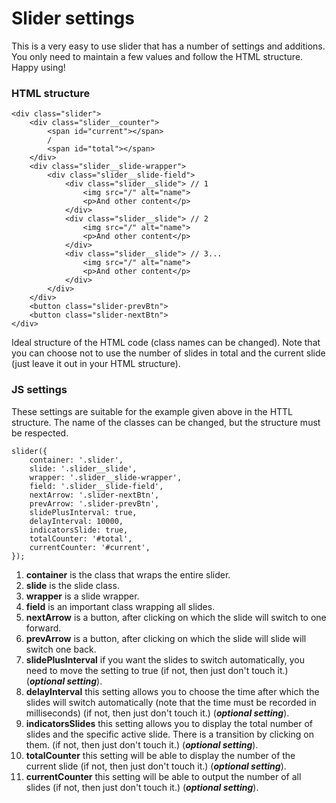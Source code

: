 # Slider settings

This is a very easy to use slider that has a number of settings and additions. You only need to maintain a few values and follow the HTML structure. Happy using!

### HTML structure

    <div class="slider">
        <div class="slider__counter">
            <span id="current"></span>
            /
            <span id="total"></span>
        </div>
        <div class="slider__slide-wrapper">
            <div class="slider__slide-field">
                <div class="slider__slide"> // 1
                    <img src="/" alt="name">
                    <p>And other content</p>
                </div>
                <div class="slider__slide"> // 2
                    <img src="/" alt="name">
                    <p>And other content</p>
                </div>
                <div class="slider__slide"> // 3...
                    <img src="/" alt="name">
                    <p>And other content</p>
                </div>
            </div>
        </div>
        <button class="slider-prevBtn">
        <button class="slider-nextBtn">
    </div>
    
Ideal structure of the HTML code (class names can be changed). Note that you can choose not to use the number of slides in total and the current slide (just leave it out in your HTML structure).

### JS settings

These settings are suitable for the example given above in the HTTL structure. The name of the classes can be changed, but the structure must be respected.

    slider({
        container: '.slider',
        slide: '.slider__slide',
        wrapper: '.slider__slide-wrapper',
        field: '.slider__slide-field',
        nextArrow: '.slider-nextBtn',
        prevArrow: '.slider-prevBtn',
        slidePlusInterval: true,
        delayInterval: 10000,
        indicatorsSlide: true,
        totalCounter: '#total',
        currentCounter: '#current',
    });
    
1. **container** is the class that wraps the entire slider.
2. **slide** is the slide class.
3. **wrapper** is a slide wrapper.
4. **field** is an important class wrapping all slides.
5. **nextArrow** is a button, after clicking on which the slide will switch to one forward.
6. **prevArrow** is a button, after clicking on which the slide will slide will switch one back.
7. **slidePlusInterval** if you want the slides to switch automatically, you need to move the setting to true (if not, then just don't touch it.) (***optional setting***).
8. **delayInterval** this setting allows you to choose the time after which the slides will switch automatically (note that the time must be recorded in milliseconds) (if not, then just don't touch it.) (***optional setting***).
9. **indicatorsSlides** this setting allows you to display the total number of slides and the specific active slide. There is a transition by clicking on them. (if not, then just don't touch it.) (***optional setting***).
10. **totalCounter** this setting will be able to display the number of the current slide (if not, then just don't touch it.) (***optional setting***).
11. **currentCounter** this setting will be able to output the number of all slides (if not, then just don't touch it.) (***optional setting***).
    
